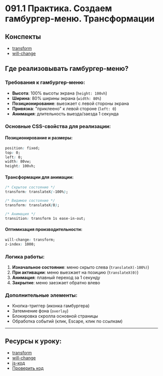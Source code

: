 # 091.1 Практика. Создаем гамбургер-меню. Трансформации

## Конспекты

- [transform](<../razd02/039. Практика. Продолжаем работу и используем препроцессор SASS, transform.md>)
- [will-change](<../(CSS)/will-change.md>)

## Где реализовывать гамбургер-меню?

### Требования к гамбургер-меню:

- **Высота**: 100% высоты экрана (`height: 100vh`)
- **Ширина**: 80% ширины экрана (`width: 80%`)
- **Позиционирование**: выезжает с левой стороны экрана
- **Привязка**: "приклеено" к левой стороне (`left: 0`)
- **Анимация**: длительность выезда/заезда 1 секунда

### Основные CSS-свойства для реализации:

#### Позиционирование и размеры:

```css
position: fixed;
top: 0;
left: 0;
width: 80vw;
height: 100vh;
```

#### Трансформации для анимации:

```css
/* Скрытое состояние */
transform: translateX(-100%);

/* Видимое состояние */
transform: translateX(0);

/* Анимация */
transition: transform 1s ease-in-out;
```

#### Оптимизация производительности:

```css
will-change: transform;
z-index: 1000;
```

### Логика работы:

1. **Изначальное состояние**: меню скрыто слева (`translateX(-100%)`)
2. **При активации**: меню выезжает на позицию (`translateX(0)`)
3. **Анимация**: плавный переход за 1 секунду
4. **Закрытие**: меню заезжает обратно влево

### Дополнительные элементы:

- Кнопка-триггер (иконка гамбургера)
- Затемнение фона (`overlay`)
- Блокировка скролла основной страницы
- Обработка событий (клик, Escape, клик по ссылкам)

<hr>

## Ресурсы к уроку:

- [transform](https://developer.mozilla.org/ru/docs/Web/CSS/transform)
- [will-change](https://developer.mozilla.org/ru/docs/Web/CSS/will-change)
- [js-код](https://drive.google.com/file/d/1AVwaeHIoC4qPpozE9B3h3VrkuJ3ebPqS/view?usp=sharing)
- [Проверить код](https://github.com/yankovalenko94/Webdev/tree/main/Ceramic_step_9)
